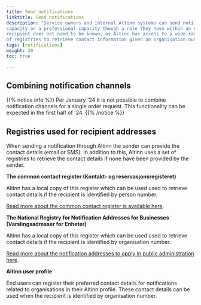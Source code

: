 ```yaml
---
title: Send notifications
linktitle: Send notifications
description: "Service owners and internal Altinn systems can send notifications to individuals in a personal 
capacity or a professional capacity though a role they have within an organisation. The contact point for the 
recipient does not need to be known, as Altinn has access to a wide range 
of registries to retrieve contact information given an organisation number or a national identity number." 
tags: [notifications]
weight: 30
toc: true

---
```


## Combining notification channels

{{% notice info %}}
Per January '24 it is not possible to combine notification channels for a single order request.
This functionality can be expected in the first half of '24. 
{{% /notice %}}

## Registries used for recipient addresses

When sending a notification through Altinn the sender can provide the contact details (email 
or SMS). In addition to this, Altinn uses a set of registries to retrieve the contact details
if none have been provided by the sender. 

__The common contact register (Kontakt- og reservasjonsregisteret)__

Altinn has a local copy of this register which can be used used to retrieve
contact details if the recipient is identified by person number.

[Read more about the common contact register is available here](https://eid.difi.no/en/privacy-policy/privacy-policy-common-contact-register-krr).

__The National Registry for Notification Addresses for Businesses (Varslingsadresser for Enheter)__

Altinn has a local copy of this register which can be used used to retrieve contact details if the 
recipient is identified by organisation number.

[Read more about the notification addresses to apply in public administration here](https://www.brreg.no/en/other-topics/notification-addresses-to-apply-in-public-administration/?nocache=1704206499405).


__Altinn user profile__
 
End users can register their preferred contact details for notifications related to organisations in their 
Altinn profile. These contact details can be used when the recipient is identified by organisation number. 

<!--
### How Altinn identifies contact details
{{% notice info %}}
TODO: legg inn en folkelig beskrivelse av dataflyten vi kom fram til i møtet med Terje, Torkel og Stephanie
{{% /notice %}}

## Persistence of sent notifications

{{% notice info %}}
TODO: confirm numbers
{{% /notice %}}
- The contents of a notification is persisted for XX years and will then be deleted. 
- Metadata related to a notification, who sent it, who received it, what time it was sent, 
and send status is persisted for XX years. 

## Cost
{{% notice info %}}
Todo: can we say anything about cost or billing here? or link to something else? 
{{% /notice %}}
-->
